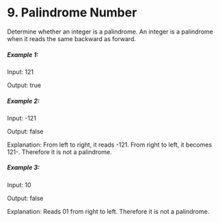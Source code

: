 # 9. Palindrome Number

Determine whether an integer is a palindrome. An integer is a palindrome when it reads the same backward as forward.

##### Example 1:

Input: 121

Output: true

##### Example 2:

Input: -121

Output: false

Explanation: From left to right, it reads -121. From right to left, it becomes 121-. Therefore it is not a palindrome.

##### Example 3:

Input: 10

Output: false

Explanation: Reads 01 from right to left. Therefore it is not a palindrome.